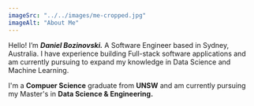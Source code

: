 ```yaml
---
imageSrc: "../../images/me-cropped.jpg"
imageAlt: "About Me"
---
```


Hello! I’m <b><i>Daniel Bozinovski.</i></b> A Software Engineer based in Sydney, Australia. I have experience building Full-stack software applications and am currently pursuing to expand my knowledge in Data Science and Machine Learning.

I'm a <b>Compuer Science</b> graduate from <b>UNSW</b> and am currently pursuing my Master's in <b>Data Science & Engineering.</b>
